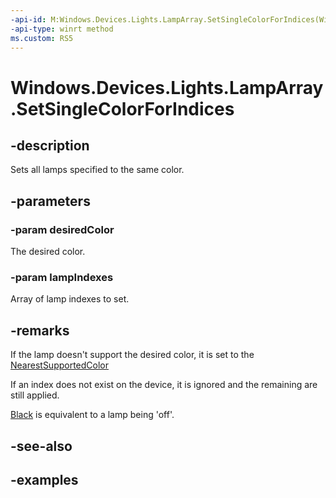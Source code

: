 ```yaml
---
-api-id: M:Windows.Devices.Lights.LampArray.SetSingleColorForIndices(Windows.UI.Color,System.Int32[])
-api-type: winrt method
ms.custom: RS5
---
```


<!-- Method syntax.
public void LampArray.SetSingleColorForIndices(Color desiredColor, Int32[] lampIndexes)
-->

# Windows.Devices.Lights.LampArray.SetSingleColorForIndices

## -description
Sets all lamps specified to the same color.

## -parameters
### -param desiredColor
The desired color.

### -param lampIndexes
Array of lamp indexes to set.

## -remarks
If the lamp doesn't support the desired color, it is set to the [NearestSupportedColor](lampinfo_getnearestsupportedcolor_1689565521.md)

If an index does not exist on the device, it is ignored and the remaining are still applied.

[Black](../windows.ui/colors_black.md) is equivalent to a lamp being 'off'.

## -see-also

## -examples

